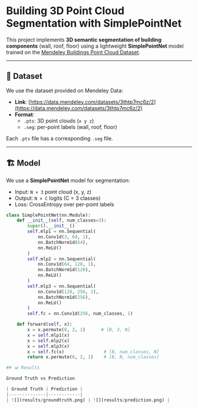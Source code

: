 # Building 3D Point Cloud Segmentation with SimplePointNet

This project implements **3D semantic segmentation of building components** (wall, roof, floor) using a lightweight **SimplePointNet** model trained on the [Mendeley Buildings Point Cloud Dataset](https://data.mendeley.com/datasets/3thtp7mc6z/2).

---

## 📂 Dataset

We use the dataset provided on Mendeley Data:

- **Link**: [https://data.mendeley.com/datasets/3thtp7mc6z/2](https://data.mendeley.com/datasets/3thtp7mc6z/2)  
- **Format**:  
  - `.pts`: 3D point clouds (`x y z`)  
  - `.seg`: per-point labels (wall, roof, floor)

Each `.pts` file has a corresponding `.seg` file.

---

## 🏗 Model

We use a **SimplePointNet** model for segmentation:

- Input: `N × 3` point cloud (x, y, z)
- Output: `N × C` logits (C = 3 classes)
- Loss: CrossEntropy over per-point labels

```python
class SimplePointNet(nn.Module):
    def __init__(self, num_classes=3):
        super().__init__()
        self.mlp1 = nn.Sequential(
            nn.Conv1d(3, 64, 1),
            nn.BatchNorm1d(64),
            nn.ReLU()
        )
        self.mlp2 = nn.Sequential(
            nn.Conv1d(64, 128, 1),
            nn.BatchNorm1d(128),
            nn.ReLU()
        )
        self.mlp3 = nn.Sequential(
            nn.Conv1d(128, 256, 1),
            nn.BatchNorm1d(256),
            nn.ReLU()
        )
        self.fc = nn.Conv1d(256, num_classes, 1)

    def forward(self, x):
        x = x.permute(0, 2, 1)      # [B, 3, N]
        x = self.mlp1(x)
        x = self.mlp2(x)
        x = self.mlp3(x)
        x = self.fc(x)               # [B, num_classes, N]
        return x.permute(0, 2, 1)    # [B, N, num_classes]

## 📊 Results

Ground Truth vs Prediction

| Ground Truth | Prediction |
|--------------|------------|
| ![](results/groundtruth.png) | ![](results/prediction.png) |
